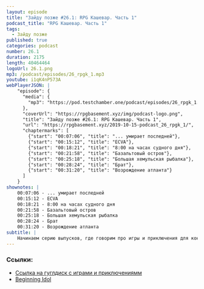 ```yaml
---
layout: episode
title: "Зайду позже #26.1: RPG Кашевар. Часть 1"
podcast_title: "RPG Кашевар. Часть 1"
tags:
  - Зайду позже
published: true
categories: podcast
number: 26.1
duration: 2175
length: 40464464
logoUrl: 26.1.png
mp3: /podcast/episodes/26_rpgk_1.mp3
youtube: i1qK4nP573A
webPlayerJSON: |
    "episode": {
      "media": {
        "mp3": "https://pod.testchamber.one/podcast/episodes/26_rpgk_1.mp3"
      },
      "coverUrl": "https://rpgbasement.xyz/img/podcast-logo.png",
      "title": "Зайду позже #26.1: RPG Кашевар. Часть 1",
      "url": "https://rpgbasement.xyz/2019-10-15-podcast_26_rpgk_1/",
      "chaptermarks": [
        {"start": "00:07:06", "title": "... умирает последней"},
        {"start": "00:15:12", "title": "ECVA"},
        {"start": "00:18:21", "title": "8:00 на часах судного дня"},
        {"start": "00:21:58", "title": "Базальтовый остров"},
        {"start": "00:25:18", "title": "Большая хемульская рыбалка"},
        {"start": "00:28:24", "title": "Брат"},
        {"start": "00:31:20", "title": "Возрождение атланта"}
      ]
    }
shownotes: |
    00:07:06 - ... умирает последней  
    00:15:12 - ECVA  
    00:18:21 - 8:00 на часах судного дня  
    00:21:58 - Базальтовый остров  
    00:25:18 - Большая хемульская рыбалка  
    00:28:24 - Брат  
    00:31:20 - Возрождение атланта  
subtitle: |
    Начинаем серию выпусков, где говорим про игры и приключения для конкурса RPG Кашевар 2019.
---
```


### Ссылки:  
- [Ссылка на гуглдиск с играми и приключениямм](https://drive.google.com/drive/folders/1HRxlcwhIrEZkghd8ut3ThYiFnTHzXuS8)
- [Beginning Idol](https://imaginaria.ru/p/beginning-idol.html)
